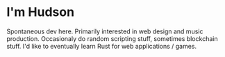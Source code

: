 # I'm Hudson

Spontaneous dev here. Primarily interested in web design and music production. Occasionaly do random scripting stuff, sometimes blockchain stuff. I'd like to eventually learn Rust for web applications / games. 

